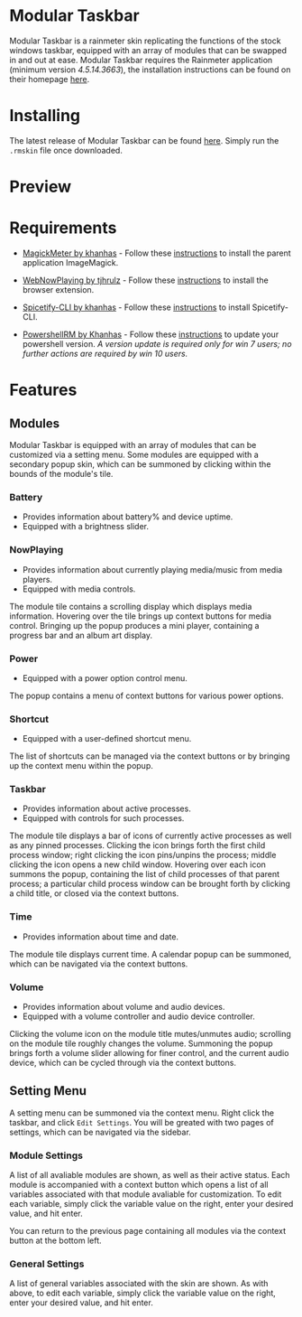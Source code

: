 # Modular Taskbar
Modular Taskbar is a rainmeter skin replicating the functions of the stock windows taskbar, equipped with an array of modules that can be swapped in and out at ease. Modular Taskbar requires the Rainmeter application (minimum version _4.5.14.3663_), the installation instructions can be found on their homepage [here](https://www.rainmeter.net/).

# Installing
The latest release of Modular Taskbar can be found [here](https://github.com/C0rvust/Modular-Taskbar/releases). Simply run the `.rmskin` file once downloaded.

# Preview


# Requirements

- [MagickMeter by khanhas](https://github.com/khanhas/MagickMeter) - Follow these [instructions](https://github.com/khanhas/MagickMeter#how-to-install) to install the parent application ImageMagick.

- [WebNowPlaying by tjhrulz](https://github.com/tjhrulz/WebNowPlaying) - Follow these [instructions](https://github.com/tjhrulz/WebNowPlaying#extension-links) to install the browser extension. 

- [Spicetify-CLI by khanhas](https://github.com/khanhas/spicetify-cli) - Follow these [instructions](https://github.com/khanhas/spicetify-cli/wiki/Guide-for-Rainmeter-user) to install Spicetify-CLI.

- [PowershellRM by Khanhas](https://github.com/khanhas/PowershellRM#requirements) - Follow these [instructions](https://github.com/khanhas/PowershellRM#requirements) to update your powershell version. _A version update is required only for win 7 users; no further actions are required by win 10 users._

# Features
## Modules
Modular Taskbar is equipped with an array of modules that can be customized via a setting menu. Some modules are equipped with a secondary popup skin, which can be summoned by clicking within the bounds of the module's tile.

### Battery
- Provides information about battery% and device uptime.
- Equipped with a brightness slider.

### NowPlaying
- Provides information about currently playing media/music from media players.
- Equipped with media controls.

The module tile contains a scrolling display which displays media information. Hovering over the tile brings up context buttons for media control. Bringing up the popup produces a mini player, containing a progress bar and an album art display. 

### Power
- Equipped with a power option control menu.

The popup contains a menu of context buttons for various power options.

### Shortcut
- Equipped with a user-defined shortcut menu.

The list of shortcuts can be managed via the context buttons or by bringing up the context menu within the popup.

### Taskbar
- Provides information about active processes.
- Equipped with controls for such processes.

The module tile displays a bar of icons of currently active processes as well as any pinned processes. Clicking the icon brings forth the first child process window; right clicking the icon pins/unpins the process; middle clicking the icon opens a new child window. Hovering over each icon summons the popup, containing the list of child processes of that parent process; a particular child process window can be brought forth by clicking a child title, or closed via the context buttons.

### Time
- Provides information about time and date.

The module tile displays current time. A calendar popup can be summoned, which can be navigated via the context buttons.

### Volume
- Provides information about volume and audio devices.
- Equipped with a volume controller and audio device controller.

Clicking the volume icon on the module title mutes/unmutes audio; scrolling on the module tile roughly changes the volume. Summoning the popup brings forth a volume slider allowing for finer control, and the current audio device, which can be cycled through via the context buttons.

## Setting Menu

A setting menu can be summoned via the context menu. Right click the taskbar, and click `Edit Settings`. You will be greated with two pages of settings, which can be navigated via the sidebar.

### Module Settings
A list of all avaliable modules are shown, as well as their active status. Each module is accompanied with a context button which opens a list of all variables associated with that module avaliable for customization. To edit each variable, simply click the variable value on the right, enter your desired value, and hit enter.

You can return to the previous page containing all modules via the context button at the bottom left.

### General Settings
A list of general variables associated with the skin are shown. As with above, to edit each variable, simply click the variable value on the right, enter your desired value, and hit enter.
